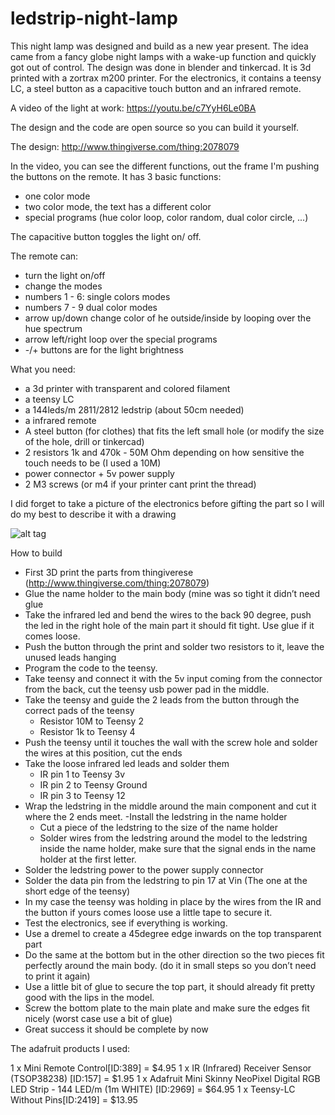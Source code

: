 # ledstrip-night-lamp
This night lamp was designed and build as a new year present. The idea came from a fancy globe night lamps with a wake-up function and quickly got out of control. 
The design was done in blender and tinkercad. It is 3d printed with a zortrax m200 printer. For the electronics, it contains a teensy LC, a steel button as a capacitive touch button and an infrared remote.

A video of the light at work:
https://youtu.be/c7YyH6Le0BA

The design and the code are open source so you can build it yourself.

The design:
http://www.thingiverse.com/thing:2078079

In the video, you can see the different functions, out the frame I'm pushing the buttons on the remote.
It has 3 basic functions:
 - one color mode
 - two color mode, the text has a different color
 - special programs (hue color loop, color random, dual color circle, ...)

The capacitive button toggles the light on/ off.

The remote can:
 - turn the light on/off
 - change the modes
 - numbers 1 - 6: single colors modes
 - numbers 7 - 9 dual color modes
 - arrow up/down change color of he outside/inside by looping over the hue spectrum
 - arrow left/right loop over the special programs
 - -/+ buttons are for the light brightness

What you need:
 - a 3d printer with transparent and colored filament
 - a teensy LC
 - a 144leds/m 2811/2812 ledstrip (about 50cm needed)
 - a infrared remote
 - A steel button (for clothes) that fits the left small hole (or modify the size of the hole, drill or tinkercad) 
 - 2 resistors 1k and 470k - 50M Ohm depending on how sensitive the touch needs to be (I used a 10M)
 - power connector + 5v power supply
 - 2 M3 screws (or m4 if your printer cant print the thread)

I did forget to take a picture of the electronics before gifting the part so I will do my best to describe it with a drawing

![alt tag](https://github.com/brettdaman/ledstrip-night-lamp/blob/master/electrics_wiring.jpg)

How to build
 - First 3D print the parts from thingiverese (http://www.thingiverse.com/thing:2078079)
 - Glue the name holder to the main body (mine was so tight it didn’t need glue
 - Take the infrared led and bend the wires to the back 90 degree, push the led in the right hole of the main part it should fit tight. Use glue if it comes loose.
 - Push the button through the print and solder two resistors to it, leave the unused leads hanging
 - Program the code to the teensy.
 - Take teensy and connect it with the 5v input coming from the connector from the back, cut the teensy usb power pad in the middle.
 - Take the teensy and guide the 2 leads from the button through the correct pads of the teensy
    * Resistor 10M to Teensy 2
    * Resistor 1k to Teensy 4
 - Push the teensy until it touches the wall with the screw hole and solder the wires at this position, cut the ends
 - Take the loose infrared led leads and solder them
   * IR pin 1 to Teensy 3v
   * IR pin 2 to Teensy Ground
   * IR pin 3 to Teensy 12
 - Wrap the ledstring in the middle around the main component and cut it where the 2 ends meet.
 -Install the ledstring in the name holder
   * Cut a piece of the ledstring to the size of the name holder
   * Solder wires from the ledstring around the model to the ledstring inside the name holder, make sure that the signal ends in the name holder at the first letter.
 - Solder the ledstring power to the power supply connector
 - Solder the data pin from the ledstring to pin 17 at Vin (The one at the short edge of the teensy)
 - In my case the teensy was holding in place by the wires from the IR and the button if yours comes loose use a little tape to secure it.
 - Test the electronics, see if everything is working.
 - Use a dremel to create a 45degree edge inwards on the top transparent part
 - Do the same at the bottom but in the other direction so the two pieces fit perfectly around the main body. (do it in small steps so you don’t need to print it again)
 - Use a little bit of glue to secure the top part, it should already fit pretty good with the lips in the model.
 - Screw the bottom plate to the main plate and make sure the edges fit nicely (worst case use a bit of glue)
 - Great success it should be complete by now
 
 

The adafruit products I used:

1 x Mini Remote Control[ID:389] = $4.95
1 x IR (Infrared) Receiver Sensor (TSOP38238) [ID:157] = $1.95
1 x Adafruit Mini Skinny NeoPixel Digital RGB LED Strip - 144 LED/m (1m WHITE) [ID:2969] = $64.95
1 x Teensy-LC Without Pins[ID:2419] = $13.95
